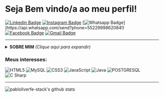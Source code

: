 # Seja Bem vindo/a ao meu perfil! <br>
[![Linkedin Badge](https://img.shields.io/badge/-Linkedin-blue?style=flat-square&logo=Linkedin&logoColor=white&link=https://www.linkedin.com/in/pablo-oliveira-ferreira-06b0a0120/)](https://www.linkedin.com/in/pablo-oliveira-ferreira-06b0a0120/)
[![Instagram Badge](https://img.shields.io/badge/-Instagram-a43b9d?style=flat-square&logo=Instagram&logoColor=white&link=https://www.instagram.com/pablo_oliver.fer/)](https://www.instagram.com/pablo_oliver.fer/)
[![Whatsapp Badge](https://img.shields.io/badge/-Whatsapp-4CA143?style=flat-square&labelColor=4CA143&logo=whatsapp&logoColor=white&link=https://api.whatsapp.com/send?phone=5522999862084!)](https://api.whatsapp.com/send?phone=5522999862084!)
[![Facebook Badge](https://img.shields.io/badge/-Facebook-blue?style=flat-square&logo=Facebook&logoColor=white&link=https://www.facebook.com/pablo.oliveira.5095/)](https://www.facebook.com/pablo.oliveira.5095/)
[![Gmail Badge](https://img.shields.io/badge/-Gmail-c14438?style=flat-square&logo=Gmail&logoColor=white&link=mailto:pabloliverfe@gmail.com)](pabloliverfe@gmail.com)<br>

---
 <details>
<summary> <b> SOBRE MIM </b> <i>(Clique aqui para expandir)</i> </summary>
 
### Prazer , sou [*Pablo De Oliveira Ferreira*](https://github.com/pabloliverfe-stack) , atualmente estou cursando análise e desenvolvimento de sistemas na Estacio<br> e tbm fazendo um curso C# orientado a objetos do prof.[Nelio Alves](https://github.com/acenelio), cujo o qual diga-se de passagem recomendo a todos.<br>Já cursei Tecnologias de Informação,designer grafico,Manutenção de computadores e atualmente atuo na área de manutenção de impressoras há mais de 3 anos.<br>Desde que quando interagi no excel com uso do SE comecei a ter fascínio pela programação. Tanto pela forma de usar quanto ao desafio que ela tráz para soluções de problemas.<br>Já estou na area de informática há quase 10 anos ,sempre atualizando e buscando novos conhecimentos tanto em plataformas de ensino e tbm em cursos de atualização. 
</details>

### Meus interesses:

![HTML5](https://img.shields.io/badge/-HTML5-E34F26?style=flat-square&logo=html5&logoColor=white) ![MySQL](https://img.shields.io/badge/-MySQL-00758F?style=flat-square&logo=mysql&logoColor=white) ![CSS3](https://img.shields.io/badge/-CSS3-549FDE?style=flat-square&logo=css3&logoColor=white) ![JavaScript](https://img.shields.io/badge/-JavaScript-F7B93E?style=flat-square&logo=javascript&logoColor=fff)  ![Java](https://img.shields.io/badge/-Java-E42D2C?style=flat-square&logo=java&logoColor=white) ![POSTGRESQL](https://img.shields.io/badge/-POSTGRESQL-00758F?style=flat-square&logo=postgresql&logoColor=white)  ![C Sharp](https://img.shields.io/badge/-CSHARP-a43b9d?style=flat-square&logo=c#&logoColor=white) <br>

---

<!--
**pabloliverfe-stack/pabloliverfe-stack** is a ✨ _special_ ✨ repository because its `README.md` (this file) appears on your GitHub profile.

Here are some ideas to get you started:

- 🔭 I’m currently working on ...
- 🌱 I’m currently learning ...
- 👯 I’m looking to collaborate on ...
- 🤔 I’m looking for help with ...
- 💬 Ask me about ...
- 📫 How to reach me: ...
- 😄 Pronouns: ...
- ⚡ Fun fact: ...

-->
![pabloliverfe-stack's github stats](https://github-readme-stats.vercel.app/api?username=pabloliverfe-stack&show_icons=true&theme=vision-friendly-dark)<br>
